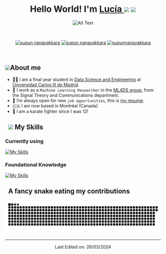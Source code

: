 <h1 align="center">Hello World! I'm <a href="https://github.com/lucia-corsan" target="blank">
Lucía  </a><img src="https://emojis.slackmojis.com/emojis/images/1531849430/4246/blob-sunglasses.gif?1531849430" width="30"/> <img src="https://media.giphy.com/media/hvRJCLFzcasrR4ia7z/giphy.gif" width="30"> </h1>

<p align="center">
  <img src="https://media0.giphy.com/media/VtR7ehaGlRyPRjmEzG/giphy.gif" alt="Alt Text" width="150"/>
</p>
<br>
<p align="center">
<a href="mailto:luciaa.corsan@gmail.com"><img align="center" src="https://www.svgrepo.com/show/223047/gmail.svg" alt="supun nanayakkara" height="30" width="40" /></a>
<a href="https://github.com/lucia-corsan"><img align="center" src="https://raw.githubusercontent.com/rahuldkjain/github-profile-readme-generator/master/src/images/icons/Social/github.svg" alt="supun nanayakkara" height="30" width="40" /></a>
<a href="https://www.linkedin.com/in/luciacordero/" target="blank"><img align="center" src="https://raw.githubusercontent.com/rahuldkjain/github-profile-readme-generator/master/src/images/icons/Social/linked-in-alt.svg" alt="supunnanayakkara" height="30" width="40" /></a>
</p>
<br>

## <picture><img src = "https://raw.githubusercontent.com/gist/ManulMax/2d20af60d709805c55fd784ca7cba4b9/raw/bcfeac7604f674ace63623106eb8bb8471d844a6/github.gif" width = 60px></picture>About me

- :woman_student: I am a final year student in [Data Science and Engineering](https://www.uc3m.es/bachelor-degree/data-science) at [Universidad Carlos III de Madrid](https://www.uc3m.es/home).
- :telescope: I work as a `Machine Learning Researcher` in the [ML4DS group](https://ml4ds.webs.tsc.uc3m.es/), from the Signal Theory and Communications department.
- :thinking: I’m always open for new `job opportunities`, this is [my resume](https://www.canva.com/design/DAEuwCOhJpM/Rs7ydz6PoQMQgJg6HvpfIA/view?utm_content=DAEuwCOhJpM&utm_campaign=designshare&utm_medium=link&utm_source=editor).
- 🇨🇦	I am now based in Montréal (Canada).
- 🥋 I am a karate fighter since I was 12! 

## &nbsp; <img src="https://media2.giphy.com/media/QssGEmpkyEOhBCb7e1/giphy.gif?cid=ecf05e47a0n3gi1bfqntqmob8g9aid1oyj2wr3ds3mg700bl&rid=giphy.gif" width="32px"> My Skills

### Currently using
[![My Skills](https://skillicons.dev/icons?i=py,r,sklearn,selenium,linux,mysql,gcp&theme=light)](https://skillicons.dev)

 ### Foundational Knowledge
 
[![My Skills](https://skillicons.dev/icons?i=js,opencv,tensorflow,html,css,flask,wordpress,matlab,mongodb,github,latex)](https://skillicons.dev)

## &nbsp; A fancy snake eating my contributions

<div align="center">
  <img alt="snake eating my contributions" src="https://raw.githubusercontent.com/lucia-corsan/lucia-corsan/output/github-contribution-grid-snake.svg" />
  
---

Last Edited on: 26/03/2024

